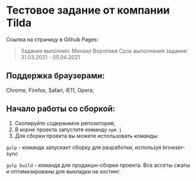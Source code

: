 # Тестовое задание от компании Tilda

Ссылка на страницу в Github Pages: 

> Задание выполнил: Михаил Воропаев
> Срок выполнения задания: 31.03.2021 - 05.04.2021

## Поддержка браузерами:

Chrome, Firefox, Safari, IE11, Opera;

## Начало работы со сборкой:

1. Скопируйте содержимое репозитория;
2. В корне проекта запустите команду `npm i`
3. Для сборки проекта вы можете использовать команды: <br>

`gulp` - команда запускает сборку для разработки, используя browser-sync

`gulp build` - команда для продакшн-сборки проекта. Все ассеты сжаты и оптимизированы для выкладки на хостинг.

